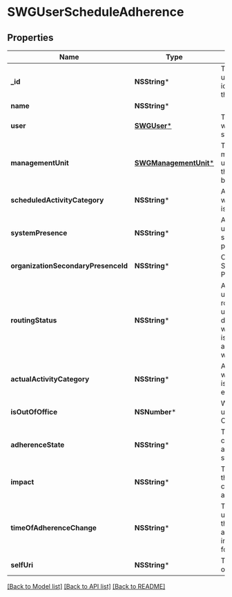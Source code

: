 # SWGUserScheduleAdherence

## Properties
Name | Type | Description | Notes
------------ | ------------- | ------------- | -------------
**_id** | **NSString*** | The globally unique identifier for the object. | [optional] 
**name** | **NSString*** |  | [optional] 
**user** | [**SWGUser***](SWGUser.md) | The user for whom this status applies | [optional] 
**managementUnit** | [**SWGManagementUnit***](SWGManagementUnit.md) | The management unit to which this user belongs | [optional] 
**scheduledActivityCategory** | **NSString*** | Activity for which the user is scheduled | [optional] 
**systemPresence** | **NSString*** | Actual underlying system presence value | [optional] 
**organizationSecondaryPresenceId** | **NSString*** | Organization Secondary Presence Id. | [optional] 
**routingStatus** | **NSString*** | Actual underlying routing status, used to determine whether a user is actually in adherence when OnQueue | [optional] 
**actualActivityCategory** | **NSString*** | Activity in which the user is actually engaged | [optional] 
**isOutOfOffice** | **NSNumber*** | Whether the user is marked OutOfOffice | [optional] [default to @0]
**adherenceState** | **NSString*** | The user&#39;s current adherence state | [optional] 
**impact** | **NSString*** | The impact of the user&#39;s current adherenceState | [optional] 
**timeOfAdherenceChange** | **NSString*** | Time when the user entered the current adherenceState in ISO-8601 format | [optional] 
**selfUri** | **NSString*** | The URI for this object | [optional] 

[[Back to Model list]](../README.md#documentation-for-models) [[Back to API list]](../README.md#documentation-for-api-endpoints) [[Back to README]](../README.md)



